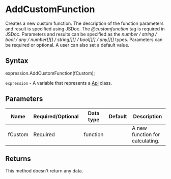 # AddCustomFunction

Creates a new custom function.The description of the function parameters and result is specified using JSDoc. The <em>@customfunction</em> tag is required in JSDoc.Parameters and results can be specified as the <em>number / string / bool / any / number[][] / string[][] / bool[][] / any[][]</em> types.Parameters can be required or optional. A user can also set a default value.

## Syntax

expression.AddCustomFunction(fCustom);

`expression` - A variable that represents a [Api](../Api.md) class.

## Parameters

| **Name** | **Required/Optional** | **Data type** | **Default** | **Description** |
| ------------- | ------------- | ------------- | ------------- | ------------- |
| fCustom | Required | function |  | A new function for calculating. |

## Returns

This method doesn't return any data.